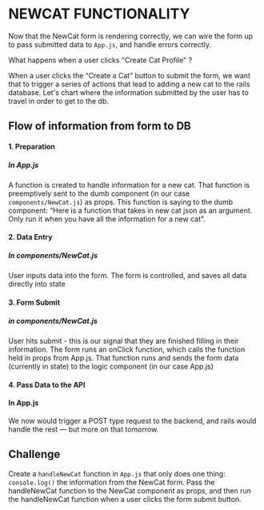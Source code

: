 # NEWCAT FUNCTIONALITY

Now that the NewCat form is rendering correctly, we can wire the form up to pass submitted data to ```App.js```, and handle errors correctly.

What happens when a user clicks "Create Cat Profile" ?

When a user clicks the “Create a Cat” button to submit the form, we want that to trigger a series of actions that lead to adding a new cat to the rails database. Let's chart where the information submitted by the user has to travel in order to get to the db.

## Flow of information from form to DB
#### 1. Preparation

##### In App.js
A function is created to handle information for a new cat. That function is preemptively sent to the dumb component (in our case ```components/NewCat.js```) as props. This function is saying to the dumb component: “Here is a function that takes in new cat json as an argument. Only run it when you have all the information for a new cat”.

#### 2. Data Entry

##### In components/NewCat.js
User inputs data into the form. The form is controlled, and saves all data directly into state

#### 3. Form Submit

##### in components/NewCat.js
User hits submit - this is our signal that they are finished filling in their information. The form runs an onClick function, which calls the function held in props from App.js. That function runs and sends the form data (currently in state) to the logic component (in our case App.js)

#### 4. Pass Data to the API

#### In App.js
We now would trigger a POST type request to the backend, and rails would handle the rest — but more on that tomorrow.

## Challenge

Create a ```handleNewCat``` function in ```App.js``` that only does one thing: ```console.log()``` the information from the NewCat form. Pass the handleNewCat function to the NewCat component as props, and then run the handleNewCat function when a user clicks the form submit button.

